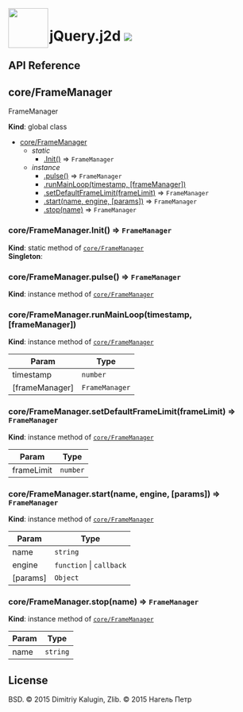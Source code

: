 <img src="https://github.com/fsggs/jquery.j2d/blob/0.2.0-dev/src/img/logo.png?raw=true" align="left" width="80"/>
<h1 align="left">jQuery.j2d <a href="https://www.versioneye.com/user/projects/56afa5f63d82b9003761dfc8">
    <img src="https://www.versioneye.com/user/projects/56afa5f63d82b9003761dfc8/badge.svg?style=flat"/></a></h1>


## API Reference

<a name="core/FrameManager"></a>

## core/FrameManager
FrameManager

**Kind**: global class  

* [core/FrameManager](#core/FrameManager)
    * _static_
        * [.Init()](#core/FrameManager.Init) ⇒ <code>FrameManager</code>
    * _instance_
        * [.pulse()](#core/FrameManager+pulse) ⇒ <code>FrameManager</code>
        * [.runMainLoop(timestamp, [frameManager])](#core/FrameManager+runMainLoop)
        * [.setDefaultFrameLimit(frameLimit)](#core/FrameManager+setDefaultFrameLimit) ⇒ <code>FrameManager</code>
        * [.start(name, engine, [params])](#core/FrameManager+start) ⇒ <code>FrameManager</code>
        * [.stop(name)](#core/FrameManager+stop) ⇒ <code>FrameManager</code>

<a name="core/FrameManager.Init"></a>

### core/FrameManager.Init() ⇒ <code>FrameManager</code>
**Kind**: static method of <code>[core/FrameManager](#core/FrameManager)</code>  
**Singleton**:   
<a name="core/FrameManager+pulse"></a>

### core/FrameManager.pulse() ⇒ <code>FrameManager</code>
**Kind**: instance method of <code>[core/FrameManager](#core/FrameManager)</code>  
<a name="core/FrameManager+runMainLoop"></a>

### core/FrameManager.runMainLoop(timestamp, [frameManager])
**Kind**: instance method of <code>[core/FrameManager](#core/FrameManager)</code>  

| Param | Type |
| --- | --- |
| timestamp | <code>number</code> | 
| [frameManager] | <code>FrameManager</code> | 

<a name="core/FrameManager+setDefaultFrameLimit"></a>

### core/FrameManager.setDefaultFrameLimit(frameLimit) ⇒ <code>FrameManager</code>
**Kind**: instance method of <code>[core/FrameManager](#core/FrameManager)</code>  

| Param | Type |
| --- | --- |
| frameLimit | <code>number</code> | 

<a name="core/FrameManager+start"></a>

### core/FrameManager.start(name, engine, [params]) ⇒ <code>FrameManager</code>
**Kind**: instance method of <code>[core/FrameManager](#core/FrameManager)</code>  

| Param | Type |
| --- | --- |
| name | <code>string</code> | 
| engine | <code>function</code> &#124; <code>callback</code> | 
| [params] | <code>Object</code> | 

<a name="core/FrameManager+stop"></a>

### core/FrameManager.stop(name) ⇒ <code>FrameManager</code>
**Kind**: instance method of <code>[core/FrameManager](#core/FrameManager)</code>  

| Param | Type |
| --- | --- |
| name | <code>string</code> | 


## License

BSD. © 2015 Dimitriy Kalugin, Zlib. © 2015 Нагель Петр

